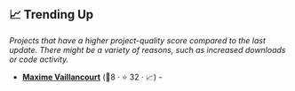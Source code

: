 ## 📈 Trending Up

_Projects that have a higher project-quality score compared to the last update. There might be a variety of reasons, such as increased downloads or code activity._

- <b><a href="https://maximevaillancourt.com/notes">Maxime Vaillancourt</a></b> (🥈8 ·  ⭐ 32 · 📈) - 

